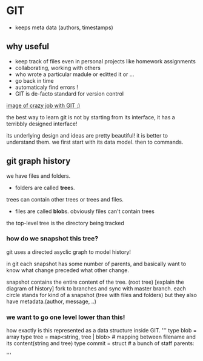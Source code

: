 # GIT

- keeps meta data (authors, timestamps)
## why useful
 - keep track of files even in personal projects
 like homework assignments
 - collaborating, working with others
 - who wrote a particular madule or editted it or ...
 - go back in time
 - automaticaly find errors !
 - GIT is de-facto standard for version control
 
 [image of crazy job with GIT :)](https://xkcd.com/1597/)
 
 the best way to learn git is not by starting from its interface, it has a terribbly designed interface!
 
 its underlying design and ideas are pretty beautiful! it is better to understand them. we first start with its data model. then to commands.
 
 ## git graph history
 we have files and folders.
 
 - folders are called **tree**s.
 
 trees can contain other trees or trees and files.
 - files are called **blob**s. 
  obviously files can't contain trees
 
 
the top-level tree is the directory being tracked

### how do we snapshot this tree?
git uses a directed asyclic graph to model history!

 in git each snapshot has some number of parents, and basically want to know what change preceded what other change.
 
 snapshot contains the entire content of the tree. (root tree)
 [explain the diagram of history]
 fork to branches and sync with master branch.
 each circle stands for kind of a snapshot (tree with files and folders) but they also have metadata.(author, message, ..)
 
 
 ### we want to go one level lower than this!
 how exactly is this represented as a data structure inside GIT.
 '''
 type blob = array<bytes>
 type tree = map<string, tree | blob>   # mapping between filename and its content(string and tree)
 type commit = struct  # a bunch of staff
      parents: 
 
 '''
 
 
